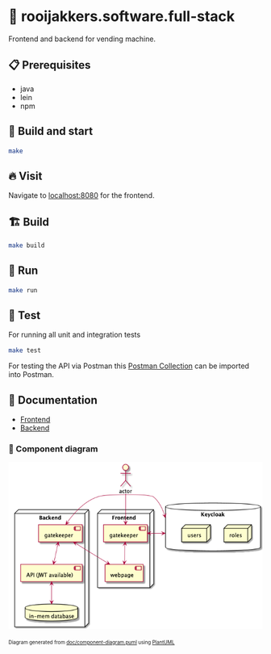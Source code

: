 # 🧨 rooijakkers.software.full-stack

Frontend and backend for vending machine.

## 📋 Prerequisites

- java
- lein
- npm

## 🚀 Build and start

```sh
make
```
## 🔥 Visit

Navigate to [localhost:8080][1] for the frontend.

## 🏗 Build

```sh
make build
```

## 🏃 Run

```sh
make run
```

## 🧪 Test

For running all unit and integration tests

```sh
make test
```

For testing the API via Postman this
[Postman Collection](doc/postman_collection.json) can be imported into Postman.

## 📖 Documentation

- [Frontend](frontend/README.md)
- [Backend](backend/README.md)

### 📐 Component diagram

![architecture](doc/component-diagram.png)

<sub><sup>Diagram generated from
[doc/component-diagram.puml](doc/component-diagram.puml) using
[PlantUML][2]</sup></sub>

[1]: http://localhost:8080
[2]: https://plantuml.com
